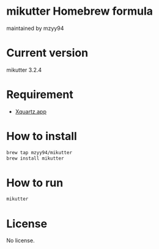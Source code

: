 # mikutter Homebrew formula

maintained by mzyy94

# Current version
mikutter 3.2.4

# Requirement

- [Xquartz.app](https://xquartz.macosforge.org)

# How to install

```sh
brew tap mzyy94/mikutter
brew install mikutter
```

# How to run

```sh
mikutter
```

# License
No license.
